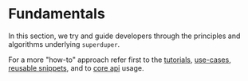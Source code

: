 # Fundamentals

In this section, we try and guide developers through the principles and algorithms underlying `superduper`.

For a more "how-to" approach refer first to the [tutorials](../tutorials/intro.md), [use-cases](../../use_cases), [reusable snippets](../reusable_snippets/), and to [core api](../core_api/) usage.